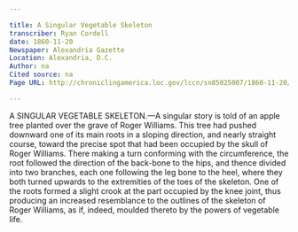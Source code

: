 ```yaml
---

title: A Singular Vegetable Skeleton
transcriber: Ryan Cordell
date: 1860-11-20
Newspaper: Alexandria Gazette
Location: Alexandria, D.C.
Author: na
Cited source: na
Page URL: http://chroniclingamerica.loc.gov/lccn/sn85025007/1860-11-20/ed-1/seq-4/

---
```


A SINGULAR VEGETABLE SKELETON.—A singular story is told of an apple tree planted over the grave of Roger Williams. This tree had pushed downward one of its main roots in a sloping direction, and nearly straight course, toward the precise spot that had been occupied by the skull of Roger Williams. There making a turn conforming with the circumference, the root followed the direction of the back-bone to the hips, and thence divided into two branches, each one following the leg bone to the heel, where they both turned upwards to the extremities of the toes of the skeleton. One of the roots formed a slight crook at the part occupied by the knee joint, thus producing an increased resemblance to the outlines of the skeleton of Roger Williams, as if, indeed, moulded thereto by the powers of vegetable life.